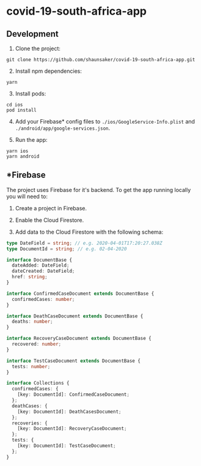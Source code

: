 # covid-19-south-africa-app

## Development

1. Clone the project:

```
git clone https://github.com/shaunsaker/covid-19-south-africa-app.git
```

2. Install npm dependencies:

```
yarn
```

3. Install pods:

```
cd ios
pod install
```

4. Add your Firebase\* config files to `./ios/GoogleService-Info.plist` and `./android/app/google-services.json`.

5. Run the app:

```
yarn ios
yarn android
```

## \*Firebase

The project uses Firebase for it's backend. To get the app running locally you will need to:

1. Create a project in Firebase.

2. Enable the Cloud Firestore.

3. Add data to the Cloud Firestore with the following schema:

```typescript
type DateField = string; // e.g. 2020-04-01T17:20:27.038Z
type DocumentId = string; // e.g. 02-04-2020

interface DocumentBase {
  dateAdded: DateField;
  dateCreated: DateField;
  href: string;
}

interface ConfirmedCaseDocument extends DocumentBase {
  confirmedCases: number;
}

interface DeathCaseDocument extends DocumentBase {
  deaths: number;
}

interface RecoveryCaseDocument extends DocumentBase {
  recovered: number;
}

interface TestCaseDocument extends DocumentBase {
  tests: number;
}

interface Collections {
  confirmedCases: {
    [key: DocumentId]: ConfirmedCaseDocument;
  };
  deathCases: {
    [key: DocumentId]: DeathCasesDocument;
  };
  recoveries: {
    [key: DocumentId]: RecoveryCaseDocument;
  };
  tests: {
    [key: DocumentId]: TestCaseDocument;
  };
}
```
